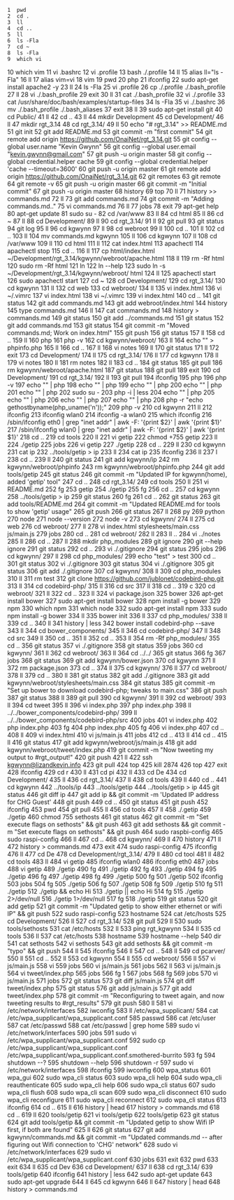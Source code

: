     1  pwd
    2  cd .
    3  ll
    4  cd ..
    5  ll
    6  ls -Fla
    7  cd ~
    8  ls -Fla
    9  which vi
   10  which vim
   11  vi .bashrc
   12  vi .profile
   13  bash ./.profile
   14  ll
   15  alias ll="ls -Fla"
   16  ll
   17  alias vim=vi
   18  vim
   19  pwd
   20  php
   21  ifconfig
   22  sudo apt-get install apache2 -y
   23  ll
   24  ls -Fla
   25  vi .profile
   26  cp ./.profile ./.bash_profile
   27  ll
   28  vi ./.bash_profile 
   29  exit
   30  ll
   31  cat ./.bash_profile 
   32  vi ./.profile
   33  cat /usr/share/doc/bash/examples/startup-files
   34  ls -Fla
   35  vi ./.bashrc
   36  mv ./.bash_profile ./.bash_aliases
   37  exit
   38  ll
   39  sudo apt-get install git
   40  cd Public/
   41  ll
   42  cd ..
   43  ll
   44  mkdir Development
   45  cd Development/
   46  ll
   47  mkdir rgt_3.14
   48  cd rgt_3.14/
   49  ll
   50  echo "# rgt_3.14" >> README.md
   51  git init
   52  git add README.md
   53  git commit -m "first commit"
   54  git remote add origin https://github.com/OnaiNet/rgt_3.14.git
   55  git config --global user.name "Kevin Gwynn"
   56  git config --global user.email "kevin.gwynn@gmail.com"
   57  git push -u origin master
   58  git config --global credential.helper cache
   59  git config --global credential.helper 'cache --timeout=3600'
   60  git push -u origin master
   61  git remote add origin https://github.com/OnaiNet/rgt_3.14.git
   62  git remotes
   63  git remote
   64  git remote -v
   65  git push -u origin master
   66  git commit -m "Initial commit"
   67  git push -u origin master
   68  history
   69  top
   70  ll
   71  history >> commands.md
   72  ll
   73  git add commands.md 
   74  git commit -m "Adding commands.md.."
   75  vi commands.md 
   76  ll
   77  jobs
   78  exit
   79  apt-get help
   80  apt-get update
   81  sudo su -
   82  cd /var/www
   83  ll
   84  cd html
   85  ll
   86  cd ~
   87  ll
   88  cd Development/
   89  ll
   90  cd rgt_3.14/
   91  ll
   92  git pull
   93  git status
   94  git log
   95  ll
   96  cd kgwynn
   97  ll
   98  cd webroot
   99  ll
  100  cd ..
  101  ll
  102  cd ..
  103  ll
  104  mv commands.md kgwynn
  105  ll
  106  cd kgwynn
  107  ll
  108  cd /var/www
  109  ll
  110  cd html
  111  ll
  112  cat index.html 
  113  apachectl
  114  apachectl stop
  115  cd ..
  116  ll
  117  cp html/index.html ~/Development/rgt_3.14/kgwynn/webroot/apache.html
  118  ll
  119  rm -Rf html
  120  sudo rm -Rf html
  121  ln
  122  ln --help
  123  sudo ln -s ~/Development/rgt_3.14/kgwynn/webroot/ html
  124  ll
  125  apachectl start
  126  sudo apachectl start
  127  cd ~
  128  cd Development/
  129  cd rgt_3.14/
  130  cd kgwynn
  131  ll
  132  cd web
  133  cd webroot/
  134  ll
  135  vi index.html 
  136  vi ~/.vimrc
  137  vi index.html 
  138  vi ~/.vimrc
  139  vi index.html 
  140  cd ..
  141  git status
  142  git add commands.md 
  143  git add webroot/index.html 
  144  history
  145  type commands.md
  146  ll
  147  cat commands.md 
  148  history > commands.md 
  149  git status
  150  git add ../commands.md 
  151  git status
  152  git add commands.md
  153  git status
  154  git commit -m "Moved commands.md; Work on index.html"
  155  git push
  156  git status
  157  ll
  158  cd ..
  159  ll
  160  php
  161  php -v
  162  cd kgwynn/webroot/
  163  ll
  164  echo "<?php phpinfo(); ?>" > phpinfo.php
  165  ll
  166  cd ..
  167  ll
  168  vi notes
  169  ll
  170  git status
  171  ll
  172  exit
  173  cd Development/
  174  ll
  175  cd rgt_3.14/
  176  ll
  177  cd kgwynn
  178  ll
  179  vi notes
  180  ll
  181  rm notes
  182  ll
  183  cd ..
  184  git status
  185  git pull
  186  rm kgwynn/webroot/apache.html 
  187  git status
  188  git pull
  189  exit
  190  cd Development/
  191  cd rgt_3.14/
  192  ll
  193  git pull
  194  ifconfig
  195  php
  196  php -v
  197  echo "<?php echo $_SERVER['REMOTE_ADDR']; ?>" | php
  198  echo "<?php echo $SERVER['REMOTE_ADDR']; ?>" | php
  199  echo "<?php print_r($_SERVER); ?>" | php
  200  echo "<?php print_r(\$_SERVER); ?>" | php
  201  echo "<?php echo \$_SERVER['REMOTE_ADDR']; ?>" | php
  202  sudo su -
  203  php -i | less
  204  echo "<?php echo gethosthame(); ?>" | php
  205  echo "<?php echo getHostByName(); ?>" | php
  206  echo "<?php echo getHostByName(getHostName())); ?>" | php
  207  echo "<?php echo getHostByName(getHostName()); ?>" | php
  208  php -r "echo gethostbyname(php_uname('n'));"
  209  php -v
  210  cd kgwynn
  211  ll
  212  ifconfig
  213  ifconfig wlan0
  214  ifconfig -a wlan0
  215  which ifconfig
  216  /sbin/ifconfig eth0 | grep "inet addr" | awk -F: '{print $2}' | awk '{print $1}'
  217  /sbin/ifconfig wlan0 | grep "inet addr" | awk -F: '{print $2}' | awk '{print $1}'
  218  cd ..
  219  cd tools
  220  ll
  221  vi getip
  222  chmod +755 getip
  223  ll
  224  ./getip
  225  jobs
  226  vi getip 
  227  ./getip
  228  cd ..
  229  ll
  230  cd kgwynn
  231  cat ip
  232  ../tools/getip > ip
  233  ll
  234  cat ip
  235  ifconfig
  236  ll
  237  l
  238  cd ..
  239  ll
  240  git status
  241  git add kgwynn/ip
  242  rm kgwynn/webroot/phpinfo
  243  rm kgwynn/webroot/phpinfo.php 
  244  git add tools/getip
  245  git status
  246  git commit -m "Updated IP for kgwynn(home), added 'getip' tool"
  247  cd ..
  248  cd rgt_3.14/
  249  cd tools
  250  ll
  251  vi README.md 
  252  fg
  253  getip
  254  ./getip
  255  fg
  256  cd ..
  257  cd kgwynn
  258  ../tools/getip > ip
  259  git status
  260  fg
  261  cd ..
  262  git status
  263  git add tools/README.md 
  264  git commit -m "Updated README.md for tools to show 'getip' usage"
  265  git push
  266  git status
  267  ll
  268  py
  269  python
  270  node
  271  node --version
  272  node -v
  273  cd kgwynn/
  274  ll
  275  cd web
  276  cd webroot/
  277  ll
  278  vi index.html stylesheets/main.css js/main.js 
  279  jobs
  280  cd ..
  281  cd webroot/
  282  ll
  283  ll ..
  284  vi ../notes
  285  ll
  286  cd ..
  287  ll
  288  mkdir php_modules
  289  git ignore
  290  git --help ignore
  291  git status
  292  cd ..
  293  vi ./.gitignore
  294  git status
  295  jobs
  296  cd kgwynn/
  297  ll
  298  cd php_modules/
  299  echo "test" > test
  300  cd ..
  301  git status
  302  vi ./.gitignore
  303  git status
  304  vi ./.gitignore
  305  git status
  306  git add ./.gitignore
  307  cd kgwynn/
  308  ll
  309  cd php_modules
  310  ll
  311  rm test
  312  git clone https://github.com/jublonet/codebird-php.git
  313  ll
  314  cd codebird-php/
  315  ll
  316  cd src
  317  ll
  318  cd ..
  319  c
  320  cd webroot/
  321  ll
  322  cd ..
  323  ll
  324  vi package.json
  325  bower
  326  apt-get install bower
  327  sudo apt-get install bower
  328  npm install -g bower
  329  npm
  330  which npm
  331  which node
  332  sudo apt-get install npm
  333  sudo npm install -g bower
  334  ll
  335  bower init
  336  ll
  337  cd php_modules/
  338  ll
  339  cd ..
  340  ll
  341  history | less
  342  bower install codebird-php --save
  343  ll
  344  cd bower_components/
  345  ll
  346  cd codebird-php/
  347  ll
  348  cd src
  349  ll
  350  cd ..
  351  ll
  352  cd ..
  353  ll
  354  rm -Rf php_modules/
  355  cd ..
  356  git status
  357  vi ./.gitignore
  358  git status
  359  jobs
  360  cd kgwynn/
  361  ll
  362  cd webroot/
  363  ll
  364  cd ../../
  365  git status
  366  fg
  367  jobs
  368  git status
  369  git add kgwynn/bower.json 
  370  cd kgwynn
  371  ll
  372  rm package.json 
  373  cd ..
  374  ll
  375  cd kgwynn/
  376  ll
  377  cd webroot/
  378  ll
  379  cd ..
  380  ll
  381  git status
  382  git add ./.gitignore
  383  git add kgwynn/webroot/stylesheets/main.css 
  384  git status
  385  git commit -m "Set up bower to download codebird-php; tweaks to main.css"
  386  git push
  387  git status
  388  ll
  389  git pull
  390  cd kgwynn/
  391  ll
  392  cd webroot/
  393  ll
  394  cd tweet
  395  ll
  396  vi index.php 
  397  php index.php 
  398  ll ../../bower_components/codebird-php/
  399  ll ../../bower_components/codebird-php/src
  400  jobs
  401  vi index.php 
  402  php index.php 
  403  fg
  404  php index.php 
  405  fg
  406  vi index.php 
  407  cd ..
  408  ll
  409  vi index.html 
  410  vi js/main.js 
  411  jobs
  412  cd ..
  413  ll
  414  cd ..
  415  ll
  416  git status
  417  git add kgwynn/webroot/js/main.js 
  418  git add kgwynn/webroot/tweet/index.php 
  419  git commit -m "Now tweeting my output to #rgt_output!"
  420  git push
  421  ll
  422  ssh kgwynn@lizandkevin.info
  423  git pull
  424  top
  425  kill 2874
  426  top
  427  exit
  428  ifconfig
  429  cd r
  430  ll
  431  cd pi
  432  ll
  433  cd De
  434  cd Development/
  435  ll
  436  cd rgt_3.14/
  437  ll
  438  cd tools
  439  ll
  440  cd ..
  441  cd kgwynn
  442  ../tools/ip
  443  ../tools/getip
  444  ../tools/getip > ip
  445  git status
  446  git diff ip
  447  git add ip && git commit -m 'Updated IP address for CHG Guest'
  448  git push
  449  cd ..
  450  git status
  451  git push
  452  ifconfig
  453  pwd
  454  git pull
  455  ll
  456  cd tools
  457  ll
  458  ./.getip
  459  ./getip
  460  chmod 755 sethosts 
  461  git status
  462  git commit -m "Set execute flags on sethosts" && git push
  463  git add sethosts && git commit -m "Set execute flags on sethosts" && git push
  464  sudo raspbi-config
  465  sudo raspi-config
  466  ll
  467  cd ..
  468  cd kgwynn/
  469  ll
  470  history
  471  ll
  472  history > commands.md 
  473  exit
  474  sudo raspi-config
  475  ifconfig
  476  ll
  477  cd De
  478  cd Development/rgt_3.14/
  479  ll
  480  cd tool
  481  ll
  482  cd tools
  483  ll
  484  vi getip
  485  ifconfig wlan0
  486  ifconfig eth0
  487  jobs
  488  vi getip
  489  ./getip
  490  fg
  491  ./getip
  492  fg
  493  ./getip
  494  fg
  495  ./getip
  496  fg
  497  ./getip
  498  fg
  499  ./getip
  500  fg
  501  ./getip
  502  ifconfig
  503  jobs
  504  fg
  505  ./getip
  506  fg
  507  ./getip
  508  fg
  509  ./getip
  510  fg
  511  ./getip
  512  ./getip && echo Hi
  513  ./getip || echo Hi
  514  fg
  515  ./getip 2>/dev/null
  516  ./getip 1>/dev/null
  517  fg
  518  ./getip
  519  git status
  520  git add getip
  521  git commit -m "Updated getip to show either ethernet or wifi IP" && git push
  522  sudo raspi-config
  523  hostname
  524  cat /etc/hosts
  525  cd Development/
  526  ll
  527  cd rgt_3.14/
  528  git pull
  529  ll
  530  sudo tools/sethosts
  531  cat /etc/hosts
  532  ll
  533  ping rgt_kgwynn
  534  ll
  535  cd tools
  536  ll
  537  cat /etc/hosts
  538  hostname
  539  hostname --help
  540  dir
  541  cat sethosts 
  542  vi sethosts 
  543  git add sethosts && git commit -m "typo" && git push
  544  ll
  545  ifconfig
  546  ll
  547  cd ..
  548  ll
  549  cd pcarver/
  550  ll
  551  cd ..
  552  ll
  553  cd kgwynn
  554  ll
  555  cd webroot/
  556  ll
  557  vi js/main.js 
  558  vi
  559  jobs
  560  vi js/main.js 
  561  jobs
  562  ll
  563  vi js/main.js 
  564  vi tweet/index.php 
  565  jobs
  566  fg 1
  567  jobs
  568  fg
  569  jobs
  570  vi js/main.js 
  571  jobs
  572  git status
  573  git diff js/main.js
  574  git diff tweet/index.php
  575  git status
  576  git add js/main.js
  577  git add tweet/index.php 
  578  git commit -m "Reconfiguring to tweet again, and now tweeting results to #rgt_results"
  579  git push
  580  ll
  581  vi /etc/network/interfaces
  582  iwconfig
  583  ll /etc/wpa_supplicant/
  584  cat /etc/wpa_supplicant/wpa_supplicant.conf 
  585  passwd
  586  cat /etc/user
  587  cat /etc/passwd
  588  cat /etc/passwd | grep home
  589  sudo vi /etc/network/interfaces
  590  jobs
  591  sudo vi /etc/wpa_supplicant/wpa_supplicant.conf 
  592  sudo cp /etc/wpa_supplicant/wpa_supplicant.conf /etc/wpa_supplicant/wpa_supplicant.conf.smothered-burrito
  593  fg
  594  shutdown --?
  595  shutdown --help
  596  shutdown -r
  597  sudo vi /etc/network/interfaces
  598  ifconfig
  599  iwconfig
  600  wpa_status
  601  wpa_gui
  602  sudo wpa_cli status
  603  sudo wpa_cli help
  604  sudo wpa_cli reauthenticate
  605  sudo wpa_cli help
  606  sudo wpa_cli status
  607  sudo wpa_cli flush
  608  sudo wpa_cli scan
  609  sudo wpa_cli disconnect
  610  sudo wpa_cli reconfigure
  611  sudo wpa_cli reconnect
  612  sudo wpa_cli status
  613  ifconfig
  614  cd ..
  615  ll
  616  history | head
  617  history > commands.md 
  618  cd ..
  619  ll
  620  tools/getip
  621  vi tools/getip
  622  tools/getip
  623  git status
  624  git add tools/getip && git commit -m "Updated getip to show Wifi IP first, if both are found"
  625  ll
  626  git status
  627  git add kgwynn/commands.md && git commit -m "Updated commands.md -- after figuring out Wifi connection to 'CHG' network"
  628  sudo vi /etc/network/interfaces
  629  sudo vi /etc/wpa_supplicant/wpa_supplicant.conf 
  630  jobs
  631  exit
  632  pwd
  633  exit
  634  ll
  635  cd Dev
  636  cd Development/
  637  ll
  638  cd rgt_3.14/
  639  tools/getip
  640  ifconfig
  641  history | less
  642  sudo apt-get update
  643  sudo apt-get upgrade
  644  ll
  645  cd kgwynn
  646  ll
  647  history | head
  648  history > commands.md 
